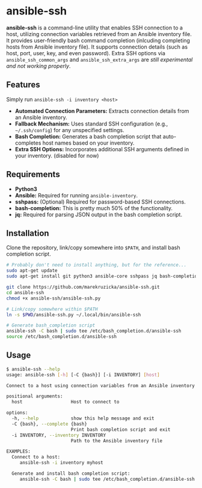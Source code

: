 # ansible-ssh

**ansible-ssh** is a command-line utility that enables SSH connection to a host, utilizing connection variables retrieved from an Ansible inventory file.  
It provides user-friendly bash command completion (inlcuding completing hosts from Ansible inventory file).
It supports connection details (such as host, port, user, key, and even password). Extra SSH options via `ansible_ssh_common_args` and `ansible_ssh_extra_args` are *still experimental and not working properly*.

## Features

Simply run  `ansible-ssh -i inventory <host>`

- **Automated Connection Parameters:** Extracts connection details from an Ansible inventory.
- **Fallback Mechanism:** Uses standard SSH configuration (e.g., `~/.ssh/config`) for any unspecified settings.
- **Bash Completion:** Generates a bash completion script that auto-completes host names based on your inventory.
- **Extra SSH Options:** Incorporates additional SSH arguments defined in your inventory. (disabled for now)

## Requirements

- **Python3**
- **Ansible:** Required for running `ansible-inventory`.
- **sshpass:** (Optional) Required for password-based SSH connections.
- **bash-completion:** This is pretty much 50% of the functionality.
- **jq:** Required for parsing JSON output in the bash completion script.


## Installation

Clone the repository, link/copy somewhere into `$PATH`, and install bash completion script.  


```bash
# Probably don't need to install anything, but for the reference...
sudo apt-get update
sudo apt-get install git python3 ansible-core sshpass jq bash-completion -y

git clone https://github.com/marekruzicka/ansible-ssh.git
cd ansible-ssh
chmod +x ansible-ssh/ansible-ssh.py

# Link/copy somewhere within $PATH
ln -s $PWD/ansible-ssh.py ~/.local/bin/ansible-ssh

# Generate bash_completion script
ansible-ssh -C bash | sudo tee /etc/bash_completion.d/ansible-ssh
source /etc/bash_completion.d/ansible-ssh
```

## Usage
```bash
$ ansible-ssh --help
usage: ansible-ssh [-h] [-C {bash}] [-i INVENTORY] [host]

Connect to a host using connection variables from an Ansible inventory.

positional arguments:
  host                  Host to connect to

options:
  -h, --help            show this help message and exit
  -C {bash}, --complete {bash}
                        Print bash completion script and exit
  -i INVENTORY, --inventory INVENTORY
                        Path to the Ansible inventory file

EXAMPLES:
  Connect to a host:
	 ansible-ssh -i inventory myhost

  Generate and install bash completion script:
	 ansible-ssh -C bash | sudo tee /etc/bash_completion.d/ansible-ssh

```
